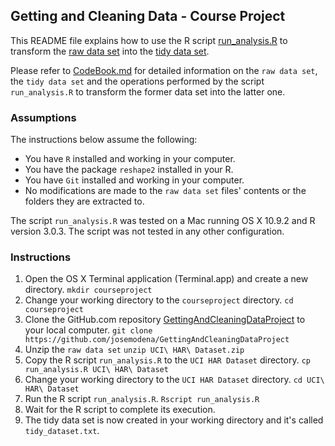 ## Getting and Cleaning Data - Course Project

This README file explains how to use the R script [run_analysis.R](https://github.com/josemodena/GettingAndCleaningDataProject/blob/master/run_analysis.R) to transform the [raw data set](https://github.com/josemodena/GettingAndCleaningDataProject/blob/master/UCI%20HAR%20Dataset.zip) into the [tidy data set](https://github.com/josemodena/GettingAndCleaningDataProject/blob/master/tidy_dataset.txt).

Please refer to [CodeBook.md](https://github.com/josemodena/GettingAndCleaningDataProject/blob/master/CodeBook.md) for detailed information on the `raw data set`, the `tidy data set` and the operations performed by the script `run_analysis.R` to transform the former data set into the latter one.

### Assumptions

The instructions below assume the following:

* You have `R` installed and working in your computer.
* You have the package `reshape2` installed in your R.
* You have `Git` installed and working in your computer.
* No modifications are made to the `raw data set` files' contents or the folders they are extracted to.

The script `run_analysis.R` was tested on a Mac running OS X 10.9.2 and R version 3.0.3. The script was not tested in any other configuration.

### Instructions

1. Open the OS X Terminal application (Terminal.app) and create a new directory.
`mkdir courseproject`
2. Change your working directory to the `courseproject` directory.
`cd courseproject`
3. Clone the GitHub.com repository [GettingAndCleaningDataProject](https://github.com/josemodena/GettingAndCleaningDataProject) to your local computer.
`git clone https://github.com/josemodena/GettingAndCleaningDataProject`
4. Unzip the `raw data set`
`unzip UCI\ HAR\ Dataset.zip`
5. Copy the R script `run_analysis.R` to the `UCI HAR Dataset` directory.
`cp run_analysis.R UCI\ HAR\ Dataset`
6. Change your working directory to the `UCI HAR Dataset` directory.
`cd UCI\ HAR\ Dataset`
7. Run the R script `run_analysis.R`.
`Rscript run_analysis.R`
8. Wait for the R script to complete its execution.
9. The tidy data set is now created in your working directory and it's called `tidy_dataset.txt`.
